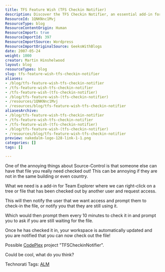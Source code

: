 ```yaml
---
title: TFS Feature Wish (TFS Checkin Notifier)
description: Discover the TFS Checkin Notifier, an essential add-in for Team Explorer that streamlines file access requests and enhances collaboration in source control.
ResourceId: 1QNKNnc1Mvj
ResourceType: blog
ResourceContentOrigin: Human
ResourceImport: true
ResourceImportId: 397
ResourceImportSource: Wordpress
ResourceImportOriginalSource: GeeksWithBlogs
date: 2007-05-24
weight: 1000
creator: Martin Hinshelwood
layout: blog
resourceTypes: blog
slug: tfs-feature-wish-tfs-checkin-notifier
aliases:
- /blog/tfs-feature-wish-tfs-checkin-notifier
- /tfs-feature-wish-tfs-checkin-notifier
- /tfs-feature-wish-(tfs-checkin-notifier)
- /blog/tfs-feature-wish-(tfs-checkin-notifier)
- /resources/1QNKNnc1Mvj
- /resources/blog/tfs-feature-wish-tfs-checkin-notifier
aliasesArchive:
- /blog/tfs-feature-wish-tfs-checkin-notifier
- /tfs-feature-wish-tfs-checkin-notifier
- /tfs-feature-wish-(tfs-checkin-notifier)
- /blog/tfs-feature-wish-(tfs-checkin-notifier)
- /resources/blog/tfs-feature-wish-tfs-checkin-notifier
preview: nakedalm-logo-128-link-1-1.png
categories: []
tags: []

---
```

One of the annoying things about Source-Control is that someone else can have that file you really need checked out! This can be annoying if they are not in the same building or even country.

What we need is a add-in for Team Explorer where we can right-click on a tree or file that has been checked out by another user and request access.

This will then notify the user that we want access and prompt them to check-in the file, or notify you that they are still using it.

Which would then prompt them every 10 minutes to check it in and prompt you to ask if you are still waiting for the file.

Once he has checked it in, your workspace is automatically updated and you are notified that you can now check out the file!

Possible [CodePlex](http://www.codeplex.com "CodePlex") project "TFSCheckinNotifier".

Could be cool, what do you think?

Technorati Tags: [ALM](http://technorati.com/tags/ALM)
